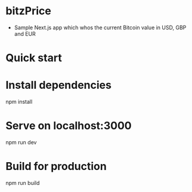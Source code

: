 # bitzPrice

- Sample Next.js app which whos the current Bitcoin value in USD, GBP and EUR

# Quick start

  # Install dependencies
  npm install

  # Serve on localhost:3000

  npm run dev

  # Build for production

  npm run build
